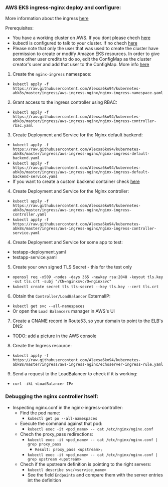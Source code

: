 ### AWS EKS ingress-nginx deploy and configure:
More information about the ingress [here](https://kubernetes.io/docs/concepts/services-networking/ingress/)

Prerequisites:
  - You have a working cluster on AWS. If you dont please chech [here](https://docs.aws.amazon.com/eks/latest/userguide/getting-started.html)
  - kubectl is configured to talk to your cluster. If no chech [here](https://docs.aws.amazon.com/eks/latest/userguide/create-kubeconfig.html)
  - Please note that only the user that was used to create the cluster have permission to create or modify Amazon EKS resources. In order to give some other user credits to do so, edit the ConfigMap as the cluster creator's user and add that user to the ConfigMap. More info [here](https://docs.aws.amazon.com/eks/latest/userguide/add-user-role.html)

1. Create the `nginx-ingress` namespace:
  - ```kubectl apply -f https://raw.githubusercontent.com/Alexsa6ko94/kubernetes-abk8s/master/ingress/aws-ingress-nginx/nginx-ingress-namespace.yaml```
2. Grant access to the ingress controller using RBAC:
  - ```kubectl apply -f https://raw.githubusercontent.com/Alexsa6ko94/kubernetes-abk8s/master/ingress/aws-ingress-nginx/nginx-ingress-controller-rbac.yaml```
3. Create Deployment and Service for the Nginx default backend:
  - ```kubectl apply -f https://raw.githubusercontent.com/Alexsa6ko94/kubernetes-abk8s/master/ingress/aws-ingress-nginx/nginx-ingress-default-backend.yaml```
  - ```kubectl apply -f https://raw.githubusercontent.com/Alexsa6ko94/kubernetes-abk8s/master/ingress/aws-ingress-nginx/nginx-ingress-default-backend-service.yaml```
  - If you want to create a custom backend container check [here](https://github.com/kubernetes/ingress-nginx/tree/master/images/404-server)
4. Create Deployment and Service for the Nginx controller:
  - ```kubectl apply -f https://raw.githubusercontent.com/Alexsa6ko94/kubernetes-abk8s/master/ingress/aws-ingress-nginx/nginx-ingress-controller.yaml```
  - ```kubectl apply -f https://raw.githubusercontent.com/Alexsa6ko94/kubernetes-abk8s/master/ingress/aws-ingress-nginx/nginx-ingress-controller-service.yaml```
4.  Create Deployment and Service for some app to test:
  - testapp-deployment.yaml
  - testapp-service.yaml
5. Create your own signed TLS Secret - this for the test only
  - ```openssl req -x509 -nodes -days 365 -newkey rsa:2048 -keyout tls.key -out tls.crt -subj "/CN=nginxsvc/O=nginxsvc"```
  - ```kubectl create secret tls tls-secret --key tls.key --cert tls.crt```
6. Obtain the `Controller/LoadBalancer` ExternalIP:
  - ```kubectl get svc --all-namespaces```
  - Or open the `Load Balancers` manager in AWS's UI
7. Create a CNAME record in Route53, so your domain to point to the ELB's DNS:
  - TODO: add a picture in the AWS console
8. Create the Ingress resource:
  - ```kubectl apply -f https://raw.githubusercontent.com/Alexsa6ko94/kubernetes-abk8s/master/ingress/aws-ingress-nginx/echoserver-ingress-rule.yaml```
9. Send a request to the LoadBalancer to check if it is working: 
  - ```curl -ikL <LoadBalancer IP>```
	
### Debugging the nginx controller itself:

- Inspecting nginx.conf in the nginx-ingress-controller:
  - Find the pod name:
    - ```kubectl get po --all-namespaces```
  - Execute the command against that pod:
    - ```kubectl exec -it <pod_name> -- cat /etc/nginx/nginx.conf```
  - Chech the proxy_pass redirections:
    - ```kubectl exec -it <pod_name> -- cat /etc/nginx/nginx.conf | grep proxy_pass```
      - `Result: proxy_pass <upstream>;`
    - ```kubectl exec -it <pod_name> -- cat /etc/nginx/nginx.conf | grep upstream <upstream>```
  - Chech if the upstream definition is pointing to the right servers:
    - ```kubectl describe svc/<service_name>```
    - See the field `Endpoints` and compare them with the server entries int the <upstream> definition
